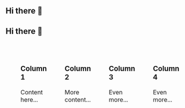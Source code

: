 ## Hi there 👋

## Hi there 👋

<table style="width: 100%; border-collapse: separate; border-spacing: 32px;">
  <tr>
    <td style="width: 25%; vertical-align: top;"><h3>Column 1</h3>Content here...</td>
    <td style="width: 25%; vertical-align: top;"><h3>Column 2</h3>More content...</td>
    <td style="width: 25%; vertical-align: top;"><h3>Column 3</h3>Even more...</td>
    <td style="width: 25%; vertical-align: top;"><h3>Column 4</h3>Even more...</td>
  </tr>
</table>
